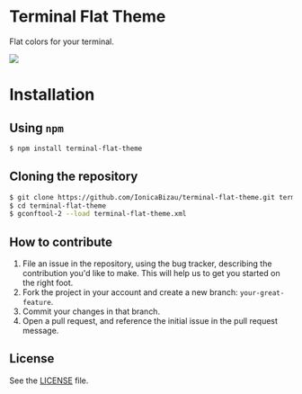 # Terminal Flat Theme
Flat colors for your terminal.

![](http://i.imgur.com/4IEq42Q.png)

# Installation

## Using `npm`

```sh
$ npm install terminal-flat-theme
```

## Cloning the repository

```sh
$ git clone https://github.com/IonicaBizau/terminal-flat-theme.git terminal-flat-theme
$ cd terminal-flat-theme
$ gconftool-2 --load terminal-flat-theme.xml
```

## How to contribute

1. File an issue in the repository, using the bug tracker, describing the
   contribution you'd like to make. This will help us to get you started on the
   right foot.
2. Fork the project in your account and create a new branch:
   `your-great-feature`.
3. Commit your changes in that branch.
4. Open a pull request, and reference the initial issue in the pull request
   message.

## License
See the [LICENSE](./LICENSE) file.
